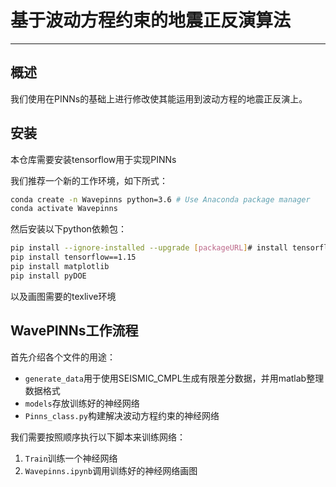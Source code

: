 # 基于波动方程约束的地震正反演算法
---

## 概述
我们使用在PINNs的基础上进行修改使其能运用到波动方程的地震正反演上。

## 安装
本仓库需要安装tensorflow用于实现PINNs

我们推荐一个新的工作环境，如下所式：
```bash
conda create -n Wavepinns python=3.6 # Use Anaconda package manager
conda activate Wavepinns
```
然后安装以下python依赖包：
```bash
pip install --ignore-installed --upgrade [packageURL]# install tensorflow (get packageURL from https://www.tensorflow.org/install/pip, see tensorflow website for details)
pip install tensorflow==1.15
pip install matplotlib
pip install pyDOE
```
以及画图需要的texlive环境

## WavePINNs工作流程
首先介绍各个文件的用途：
*  `generate_data`用于使用SEISMIC_CMPL生成有限差分数据，并用matlab整理数据格式
*  `models`存放训练好的神经网络
*  `Pinns_class.py`构建解决波动方程约束的神经网络

我们需要按照顺序执行以下脚本来训练网络：
1. `Train`训练一个神经网络
2. `Wavepinns.ipynb`调用训练好的神经网络画图
